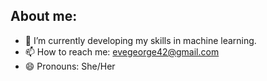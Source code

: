 ## About me:

<!--
**EveGeorge42/EveGeorge42** is a ✨ _special_ ✨ repository because its `README.md` (this file) appears on your GitHub profile.
-->

- 🌱 I’m currently developing my skills in machine learning.
- 📫 How to reach me: evegeorge42@gmail.com
- 😄 Pronouns: She/Her


